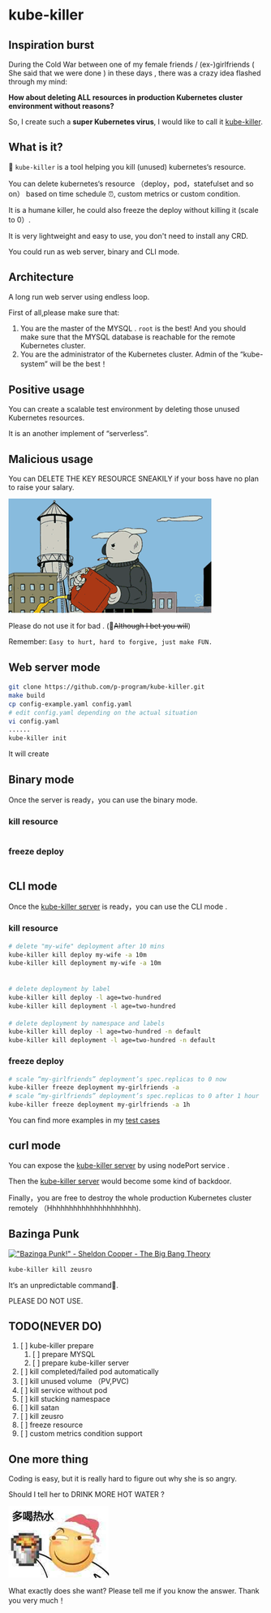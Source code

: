 # kube-killer

## Inspiration burst

During the Cold War between one of my female friends / (ex-)girlfriends ( She said that we were done ) in these days , there was a crazy idea flashed through my mind:

**How about deleting ALL resources in production Kubernetes cluster environment without reasons?**

So, I create such a **super Kubernetes virus**, I would like to call it [kube-killer](https://github.com/p-program/kube-killer).

## What is it?

🤣 `kube-killer` is a tool helping you kill (unused) kubernetes‘s resource.

You can delete kubernetes‘s resource （deploy，pod，statefulset and so on） based on time schedule ⏰,
 custom metrics or custom condition.

It is a humane killer, he could also freeze the deploy without killing it (scale to 0）.

It is very lightweight and easy to use, you don't need to install any CRD.

You could run as web server, binary and CLI mode.

## Architecture

A long run web server using endless loop.

First of all,please make sure that:

1. You are the master of the MYSQL . `root` is the best! And you should make sure that the MYSQL database is reachable for the remote Kubernetes cluster.
1. You are the administrator of the Kubernetes cluster. Admin of the “kube-system” will be the best！

## Positive usage

You can create a scalable test environment by deleting those unused Kubernetes resources.

It is an another implement of “serverless”.

## Malicious usage

You can DELETE THE KEY RESOURCE SNEAKILY if your boss have no plan to raise your salary.

![image](/docs/img/rm.gif)

Please do not use it for bad . (🤣~~Although I bet you will~~)

Remember:
`Easy to hurt, hard to forgive, just make FUN.`

## Web server mode

```bash
git clone https://github.com/p-program/kube-killer.git
make build
cp config-example.yaml config.yaml
# edit config.yaml depending on the actual situation
vi config.yaml
......
kube-killer init
```

It will create 


## Binary mode

Once the server is ready，you can use the binary mode.

### kill resource

```go

```

### freeze deploy

```go

```

## CLI mode

Once the [kube-killer server](#Web-server-mode) is ready，you can use the CLI mode .

### kill resource

```bash
# delete "my-wife" deployment after 10 mins
kube-killer kill deploy my-wife -a 10m
kube-killer kill deployment my-wife -a 10m


# delete deployment by label
kube-killer kill deploy -l age=two-hundred
kube-killer kill deployment -l age=two-hundred

# delete deployment by namespace and labels
kube-killer kill deploy -l age=two-hundred -n default
kube-killer kill deployment -l age=two-hundred -n default

```

### freeze deploy

```bash
# scale “my-girlfriends” deployment’s spec.replicas to 0 now
kube-killer freeze deployment my-girlfriends -a
# scale “my-girlfriends” deployment’s spec.replicas to 0 after 1 hour
kube-killer freeze deployment my-girlfriends -a 1h

```

You can find more examples in my [test cases]()

## curl mode

You can expose the [kube-killer server](#Web-server-mode) by using nodePort service .

Then the [kube-killer server](#Web-server-mode) would become some kind of backdoor.

Finally，you are free to destroy the whole production Kubernetes cluster  remotely （Hhhhhhhhhhhhhhhhhhhhh).

## Bazinga Punk

[!["Bazinga Punk!" - Sheldon Cooper - The Big Bang Theory](http://img.youtube.com/vi/HS7YZhsjRAo/0.jpg)](http://www.youtube.com/watch?v=HS7YZhsjRAo)

```bash
kube-killer kill zeusro
```

It‘s an unpredictable command🤣.

PLEASE DO NOT USE.

## TODO(NEVER DO)

1. [ ] kube-killer prepare
    1. [ ] prepare MYSQL
    1. [ ] prepare kube-killer server
1. [ ] kill completed/failed pod automatically
1. [ ] kill unused volume （PV,PVC)
1. [ ] kill service without pod
1. [ ] kill stucking namespace
1. [ ] kill satan
1. [ ] kill zeusro
1. [ ] freeze resource
1. [ ] custom metrics condition support

## One more thing

Coding is easy, but it is really hard to figure out why she is so angry.

Should I tell her to DRINK MORE HOT WATER ?

![image](/docs/img/hot-water.png)

What exactly does she want? Please tell me if you know the answer. Thank you very much！